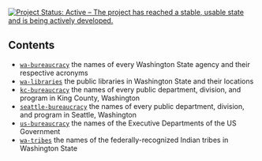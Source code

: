 
[![Project Status: Active – The project has reached a stable, usable state and is being actively developed.](http://www.repostatus.org/badges/latest/active.svg)](http://www.repostatus.org/#active)

Contents
--------

-   [`wa-bureaucracy`](https://github.com/tiernanmartin/datasets/tree/master/wa-bureaucracy) the names of every Washington State agency and their respective acronyms
-   [`wa-libraries`](https://github.com/tiernanmartin/datasets/tree/master/wa-libraries) the public libraries in Washington State and their locations
-   [`kc-bureaucracy`](https://github.com/tiernanmartin/datasets/tree/master/king-county-bureaucracy) the names of every public department, division, and program in King County, Washington
-   [`seattle-bureaucracy`](https://github.com/tiernanmartin/datasets/tree/master/seattle-bureaucracy) the names of every public department, division, and program in Seattle, Washington
-   [`us-bureaucracy`](https://github.com/tiernanmartin/datasets/tree/master/us-bureaucracy) the names of the Executive Departments of the US Government
-   [`wa-tribes`](https://github.com/tiernanmartin/datasets/tree/master/wa-tribes) the names of the federally-recognized Indian tribes in Washington State
